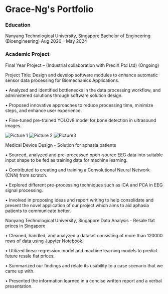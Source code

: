 # Grace-Ng's Portfolio

### Education
Nanyang Technological University, Singapore Bachelor of Engineering (Bioengineering)
Aug 2020 – May 2024

### Academic Project
Final Year Project – (Industrial collaboration with PreciX Ptd Ltd) (Ongoing)

Project Title: Design and develop software modules to enhance automatic sensor data processing for Biomechanics Applications.

• Analyzed and identified bottlenecks in the data processing workflow, and administered solutions through            software solution design.

• Proposed innovative approaches to reduce processing time, minimize steps, and enhance user experience.

• Fine-tuned pre-trained YOLOv8 model for bone detection in ultrasound images.

![Picture 1](https://github.com/greycceee/Grace-Ng-s-Portfolio/assets/119509217/061b3591-3f4a-44df-bc8e-99d00db20329)
![Picture 2](https://github.com/greycceee/Grace-Ng-s-Portfolio/assets/119509217/8b3afe58-6342-405d-aae3-8751298b12be)
![Picture3](https://github.com/greycceee/Grace-Ng-s-Portfolio/assets/119509217/b428f5d3-cb82-40c6-9498-6781c70ca86c)


Medical Device Design - Solution for aphasia patients

• Sourced, analyzed and pre-processed open-source EEG data into suitable input shape to be fed as training data      for machine learning.

• Contributed to creating and training a Convolutional Neural Network (CNN) from scratch.

• Explored different pre-processing techniques such as ICA and PCA in EEG signal processing.

• Involved in proposing ideas and report writing to help consolidate and present the novel application of our        project which aims to aid aphasia patients to communicate better.

Nanyang Technological University, Singapore Data Analysis - Resale flat prices in Singapore

• Cleaned, handled, and analyzed a dataset consisting of more than 120000 rows of data using Jupyter Notebook.

• Utilized linear regression model and machine learning models to predict future resale flat prices.

• Summarized our findings and relate its usability to a case scenario that we came up with.

• Presented the information learned in a concise written report and a verbal presentation.

